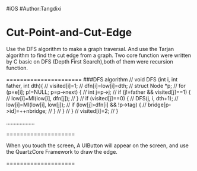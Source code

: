 #iOS 
#Author:Tangdixi

Cut-Point-and-Cut-Edge
======================

Use the DFS algorithm to make a graph traversal. And use the Tarjan algorithm to find the cut edge from a graph.
Two core function were written by C basic on DFS (Depth First Search),both of them were recursion function.

======================
###DFS algorithm
         //  void DFS (int i, int father, int dth){
         //          visited[i]=1;
         //          dfn[i]=low[i]=dth;
         //          struct Node *p;
         //          for (p=e[i]; p!=NULL; p=p->next) {
         //          int j=p->j;
         //          if (j!=father && visited[j]==1) {
         //                  low[i]=MI(low[i], dfn[j]);
         //              }
         //          if (visited[j]==0) {
         //                  DFS(j, i, dth+1);
         //                  low[i]=MI(low[i], low[j]);
         //                  if (low[j]>dfn[i] && !p->tag) {
         //                          bridge[p->id]=++nbridge;
         //                    }
         //                  }
         //          }
         //          visited[i]=2;
         //      }

...................


====================

When you touch the screen, A UIButton will appear on the screen, and use the QuartzCore Framework to draw the edge.

====================
